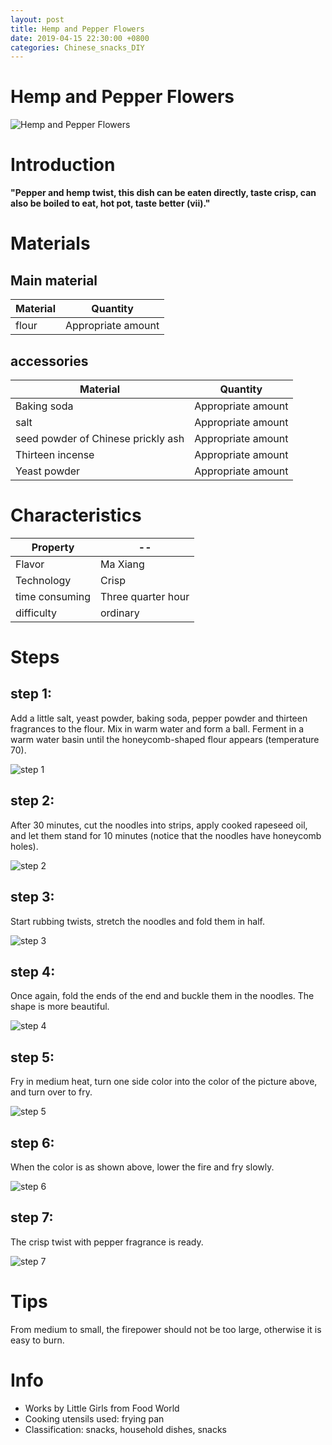 ```yaml
---
layout: post
title: Hemp and Pepper Flowers
date: 2019-04-15 22:30:00 +0800
categories: Chinese_snacks_DIY
---
```


# Hemp and Pepper Flowers

![Hemp and Pepper Flowers]({{site.baseurl}}/img/449910/449910.jpg)

# Introduction

**"Pepper and hemp twist, this dish can be eaten directly, taste crisp, can also be boiled to eat, hot pot, taste better (vii)."**

# Materials


## Main material

Material|Quantity
--|--
flour|Appropriate amount

## accessories

Material|Quantity
--|--
Baking soda|Appropriate amount
salt|Appropriate amount
seed powder of Chinese prickly ash|Appropriate amount
Thirteen incense|Appropriate amount
Yeast powder|Appropriate amount

# Characteristics

Property|--
--|--
Flavor|Ma Xiang
Technology|Crisp
time consuming|Three quarter hour
difficulty|ordinary

# Steps

## step 1:

Add a little salt, yeast powder, baking soda, pepper powder and thirteen fragrances to the flour. Mix in warm water and form a ball. Ferment in a warm water basin until the honeycomb-shaped flour appears (temperature 70).

![step 1]({{site.baseurl}}/img/449910/1.jpg)

## step 2:

After 30 minutes, cut the noodles into strips, apply cooked rapeseed oil, and let them stand for 10 minutes (notice that the noodles have honeycomb holes).

![step 2]({{site.baseurl}}/img/449910/2.jpg)

## step 3:

Start rubbing twists, stretch the noodles and fold them in half.

![step 3]({{site.baseurl}}/img/449910/3.jpg)

## step 4:

Once again, fold the ends of the end and buckle them in the noodles. The shape is more beautiful.

![step 4]({{site.baseurl}}/img/449910/4.jpg)

## step 5:

Fry in medium heat, turn one side color into the color of the picture above, and turn over to fry.

![step 5]({{site.baseurl}}/img/449910/5.jpg)

## step 6:

When the color is as shown above, lower the fire and fry slowly.

![step 6]({{site.baseurl}}/img/449910/6.jpg)

## step 7:

The crisp twist with pepper fragrance is ready.

![step 7]({{site.baseurl}}/img/449910/7.jpg)

# Tips

From medium to small, the firepower should not be too large, otherwise it is easy to burn.

# Info

- Works by Little Girls from Food World
- Cooking utensils used: frying pan
- Classification: snacks, household dishes, snacks